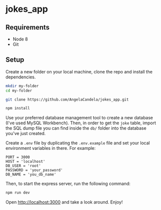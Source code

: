 # jokes_app

## Requirements

* Node 8
* Git

## Setup

Create a new folder on your local machine, clone the repo and install the dependencies.

```bash
mkdir my-folder
cd my-folder
```

```bash
git clone https://github.com/AngelaCandela/jokes_app.git
```

```bash
npm install
```
Use your preferred database management tool to create a new database (I've used MySQL Workbench). Then, in order to get the `joke` table, import the SQL dump file you can find inside the `db/` folder into the database you've just created.

Create a `.env` file by duplicating the `.env.example` file and set your local environment variables in there. For example:

```
PORT = 3000
HOST = 'localhost'
DB_USER = 'root'
PASSWORD = 'your_password'
DB_NAME = 'you_db_name'
```

Then, to start the express server, run the following command:
```bash
npm run dev
```
Open [http://localhost:3000](http://localhost:3000) and take a look around. Enjoy!